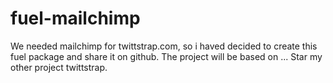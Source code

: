 fuel-mailchimp
==============

We needed mailchimp for twittstrap.com, so i haved decided to create this fuel package and share it on github.
The project will be based on ...
Star my other project twittstrap.
